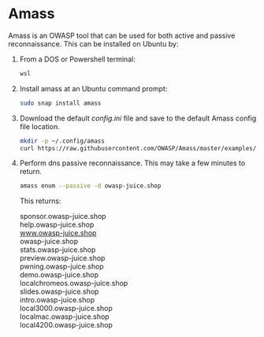 # Amass

Amass is an OWASP tool that can be used for both active and passive reconnaissance. This can be installed on Ubuntu by:

1. From a DOS or Powershell terminal:

    ``` bat
    wsl
    ```

1. Install amass at an Ubuntu command prompt:

    ``` bash
    sudo snap install amass
    ```

1. Download the default _config.ini_ file and save to the default Amass config file location.

    ``` bash
    mkdir -p ~/.config/amass
    curl https://raw.githubusercontent.com/OWASP/Amass/master/examples/datasources.yaml >$HOME/.config/amass/datasources.yaml
    ```

1. Perform dns passive reconnaissance. This may take a few minutes to return.

    ``` bash
    amass enum --passive -d owasp-juice.shop
    ```

    This returns:

    sponsor.owasp-juice.shop  
    help.owasp-juice.shop  
    www.owasp-juice.shop  
    owasp-juice.shop  
    stats.owasp-juice.shop  
    preview.owasp-juice.shop  
    pwning.owasp-juice.shop  
    demo.owasp-juice.shop  
    localchromeos.owasp-juice.shop  
    slides.owasp-juice.shop  
    intro.owasp-juice.shop  
    local3000.owasp-juice.shop  
    localmac.owasp-juice.shop  
    local4200.owasp-juice.shop  

